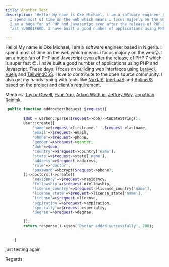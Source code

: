 ```yaml
---
title: Another Test
description: "Hello! My name is Oke Michael, i am a software engineer based in Nigeria.
  I spend most of time on the web which means i focus majorly on the web\U0001F61C.
  I am a huge fan of PHP and Javascript even after the release of PHP 7 which is super
  fast \U0001F60D. I have built a good number of applications using PHP and Javascript."

---
```

Hello! My name is Oke Michael, i am a software engineer based in Nigeria. I spend most of time on the web which means i focus majorly on the web😜. I am a huge fan of PHP and Javascript even after the release of PHP 7 which is super fast 😍. I have built a good number of applications using PHP and Javascript. These days, i focus on building web interfaces using [Laravel](https://laravel.com/), [Vuejs](https://vuejs.org/) and [TailwindCSS](https://tailwindcss.com/). I love to contribute to the open source community. I also get my hands typing with tools like [NuxtJS](https://nuxtjs.org/), [InertiaJS](https://inertiajs.com/) and [AplineJS](https://github.com/alpinejs/alpine) based on the project and client's requirement.

Mentors: [Taylor Otwell](htts://twitter.com/taylorotwell), [Evan You](https://twitter.com/youyuxi), [Adam Wathan](https://twitter.com/adamwathan), [Jeffrey Way](https://twitter/jeffrey_way), [Jonathan Reinink](https://twitter.com/reinink).

```php
 public function adddoctor(Request $request){
        
        $dob = Carbon::parse($request->dob)->toDateString();
        User::create([
            'name'=>$request->firstname.' '.$request->lastname,
            'email'=>$request->email,
            'phone'=>$request->phone,
            'gender'=>$request->gender,
            'dob'=>$dob,
            'country'=>$request->country['name'],
            'state'=>$request->state['name'],
            'address'=>$request->address,
            'role'=>'doctor',
            'password'=>bcrypt($request->phone),
        ])->doctors()->create([
            'residency'=>$request->residency,
            'fellowship'=>$request->fellowship,
            'license_country'=>$request->license_country['name'],
            'license_state'=>$request->license_state['name'],
            'license'=>$request->license,
            'expiration'=>$request->expiration,
            'specialty'=>$request->specialty,
            'degree'=>$request->degree,

        ]);
        return response()->json('Doctor added successfully', 200);

        
    }
```

just testing again

Regards